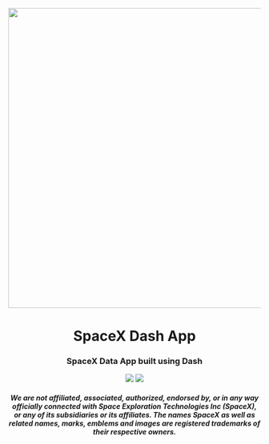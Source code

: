 <p align="center"><img src="https://i.redd.it/zivfevghgiox.jpg" width="600"></p>


<h1 align="center">SpaceX Dash App</h1>
<h3 align="center">
SpaceX Data App built using Dash
</h3>

<p align="center">
<a href="https://www.linkedin.com/in/jaeden-shaw-987a56121"><img src="https://img.shields.io/badge/-LinkedIn-black.svg?style=flat-square&logo=linkedin&colorB=555"></a>
<a href="https://github.com/ujshaw/SpaceX-Dash-App/blob/master/LICENSE.txt"><img src="https://img.shields.io/github/license/github_username/repo.svg?style=flat-square"></a>

</p>

<h4 align="center">
  <i>
    We are not affiliated, associated, authorized, endorsed by, or in any way officially connected with Space Exploration Technologies Inc (SpaceX), or any of its subsidiaries or its affiliates. The names SpaceX as well as related names, marks, emblems and images are registered trademarks of their respective owners.
  </i>
</h4>
